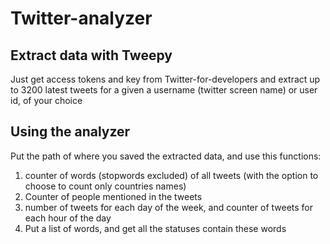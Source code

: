 # Twitter-analyzer

## Extract data with Tweepy
Just get access tokens and key from Twitter-for-developers and extract up to 3200 latest tweets for a given a username (twitter screen name) or user id, of your choice 

## Using the analyzer
Put the path of where you saved the extracted data, and use this functions:

1. counter of words (stopwords excluded) of all tweets (with the option to choose to count only countries names) 
2. Counter of people mentioned in the tweets
3. number of tweets for each day of the week, and counter of tweets for each hour of the day
4. Put a list of words, and get all the statuses contain these words
